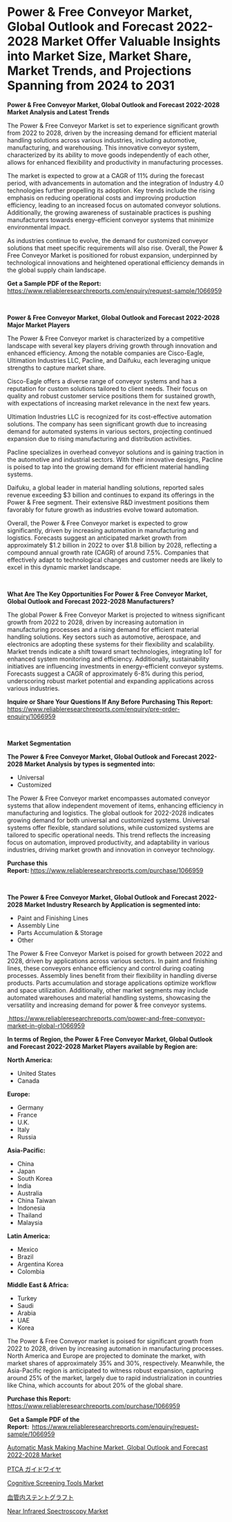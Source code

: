 <p><h1>Power & Free Conveyor Market, Global Outlook and Forecast 2022-2028 Market Offer Valuable Insights into Market Size, Market Share, Market Trends, and Projections Spanning from 2024 to 2031</h1></p><p><strong>Power & Free Conveyor Market, Global Outlook and Forecast 2022-2028 Market Analysis and Latest Trends</strong></p>
<p><p>The Power & Free Conveyor Market is set to experience significant growth from 2022 to 2028, driven by the increasing demand for efficient material handling solutions across various industries, including automotive, manufacturing, and warehousing. This innovative conveyor system, characterized by its ability to move goods independently of each other, allows for enhanced flexibility and productivity in manufacturing processes.</p><p>The market is expected to grow at a CAGR of 11% during the forecast period, with advancements in automation and the integration of Industry 4.0 technologies further propelling its adoption. Key trends include the rising emphasis on reducing operational costs and improving production efficiency, leading to an increased focus on automated conveyor solutions. Additionally, the growing awareness of sustainable practices is pushing manufacturers towards energy-efficient conveyor systems that minimize environmental impact. </p><p>As industries continue to evolve, the demand for customized conveyor solutions that meet specific requirements will also rise. Overall, the Power & Free Conveyor Market is positioned for robust expansion, underpinned by technological innovations and heightened operational efficiency demands in the global supply chain landscape.</p></p>
<p><strong>Get a Sample PDF of the Report:&nbsp;</strong> <a href="https://www.reliableresearchreports.com/enquiry/request-sample/1066959">https://www.reliableresearchreports.com/enquiry/request-sample/1066959</a></p>
<p>&nbsp;</p>
<p><strong>Power & Free Conveyor Market, Global Outlook and Forecast 2022-2028 Major Market Players</strong></p>
<p><p>The Power & Free Conveyor market is characterized by a competitive landscape with several key players driving growth through innovation and enhanced efficiency. Among the notable companies are Cisco-Eagle, Ultimation Industries LLC, Pacline, and Daifuku, each leveraging unique strengths to capture market share.</p><p>Cisco-Eagle offers a diverse range of conveyor systems and has a reputation for custom solutions tailored to client needs. Their focus on quality and robust customer service positions them for sustained growth, with expectations of increasing market relevance in the next few years.</p><p>Ultimation Industries LLC is recognized for its cost-effective automation solutions. The company has seen significant growth due to increasing demand for automated systems in various sectors, projecting continued expansion due to rising manufacturing and distribution activities.</p><p>Pacline specializes in overhead conveyor solutions and is gaining traction in the automotive and industrial sectors. With their innovative designs, Pacline is poised to tap into the growing demand for efficient material handling systems.</p><p>Daifuku, a global leader in material handling solutions, reported sales revenue exceeding $3 billion and continues to expand its offerings in the Power & Free segment. Their extensive R&D investment positions them favorably for future growth as industries evolve toward automation.</p><p>Overall, the Power & Free Conveyor market is expected to grow significantly, driven by increasing automation in manufacturing and logistics. Forecasts suggest an anticipated market growth from approximately $1.2 billion in 2022 to over $1.8 billion by 2028, reflecting a compound annual growth rate (CAGR) of around 7.5%. Companies that effectively adapt to technological changes and customer needs are likely to excel in this dynamic market landscape.</p></p>
<p>&nbsp;</p>
<p><strong>What Are The Key Opportunities For Power & Free Conveyor Market, Global Outlook and Forecast 2022-2028 Manufacturers?</strong></p>
<p><p>The global Power & Free Conveyor Market is projected to witness significant growth from 2022 to 2028, driven by increasing automation in manufacturing processes and a rising demand for efficient material handling solutions. Key sectors such as automotive, aerospace, and electronics are adopting these systems for their flexibility and scalability. Market trends indicate a shift toward smart technologies, integrating IoT for enhanced system monitoring and efficiency. Additionally, sustainability initiatives are influencing investments in energy-efficient conveyor systems. Forecasts suggest a CAGR of approximately 6-8% during this period, underscoring robust market potential and expanding applications across various industries.</p></p>
<p><strong>Inquire or Share Your Questions If Any Before Purchasing This Report:</strong> <a href="https://www.reliableresearchreports.com/enquiry/pre-order-enquiry/1066959">https://www.reliableresearchreports.com/enquiry/pre-order-enquiry/1066959</a></p>
<p>&nbsp;</p>
<p><strong>Market Segmentation</strong></p>
<p><strong>The Power & Free Conveyor Market, Global Outlook and Forecast 2022-2028 Market Analysis by types is segmented into:</strong></p>
<p><ul><li>Universal</li><li>Customized</li></ul></p>
<p><p>The Power & Free Conveyor market encompasses automated conveyor systems that allow independent movement of items, enhancing efficiency in manufacturing and logistics. The global outlook for 2022-2028 indicates growing demand for both universal and customized systems. Universal systems offer flexible, standard solutions, while customized systems are tailored to specific operational needs. This trend reflects the increasing focus on automation, improved productivity, and adaptability in various industries, driving market growth and innovation in conveyor technology.</p></p>
<p><strong>Purchase this Report:&nbsp;</strong><a href="https://www.reliableresearchreports.com/purchase/1066959">https://www.reliableresearchreports.com/purchase/1066959</a></p>
<p>&nbsp;</p>
<p><strong>The Power & Free Conveyor Market, Global Outlook and Forecast 2022-2028 Market Industry Research by Application is segmented into:</strong></p>
<p><ul><li>Paint and Finishing Lines</li><li>Assembly Line</li><li>Parts Accumulation & Storage</li><li>Other</li></ul></p>
<p><p>The Power & Free Conveyor Market is poised for growth between 2022 and 2028, driven by applications across various sectors. In paint and finishing lines, these conveyors enhance efficiency and control during coating processes. Assembly lines benefit from their flexibility in handling diverse products. Parts accumulation and storage applications optimize workflow and space utilization. Additionally, other market segments may include automated warehouses and material handling systems, showcasing the versatility and increasing demand for power & free conveyor systems.</p></p>
<p><a href="https://www.reliableresearchreports.com/power-and-free-conveyor-market-in-global-r1066959">&nbsp;https://www.reliableresearchreports.com/power-and-free-conveyor-market-in-global-r1066959</a></p>
<p><strong>In terms of Region, the Power & Free Conveyor Market, Global Outlook and Forecast 2022-2028 Market Players available by Region are:</strong></p>
<p>
    <p> <strong> North America: </strong>
        <ul>
            <li>United States</li>
            <li>Canada</li>
        </ul>
        </p> 
    <p> <strong> Europe: </strong>
        <ul>
            <li>Germany</li>
            <li>France</li>
            <li>U.K.</li>
            <li>Italy</li>
            <li>Russia</li>
        </ul>
        </p> 
    <p> <strong> Asia-Pacific: </strong>
        <ul>
            <li>China</li>
            <li>Japan</li>
            <li>South Korea</li>
            <li>India</li>
            <li>Australia</li>
            <li>China Taiwan</li>
            <li>Indonesia</li>
            <li>Thailand</li>
            <li>Malaysia</li>
        </ul>
        </p> 
    <p> <strong> Latin America: </strong>
        <ul>
            <li>Mexico</li>
            <li>Brazil</li>
            <li>Argentina Korea</li>
            <li>Colombia</li>
        </ul>
        </p> 
    <p> <strong> Middle East & Africa: </strong>
        <ul>
            <li>Turkey</li>
            <li>Saudi</li>
            <li>Arabia</li>
            <li>UAE</li>
            <li>Korea</li>
        </ul>
    </p>
    </p>
<p><p>The Power & Free Conveyor market is poised for significant growth from 2022 to 2028, driven by increasing automation in manufacturing processes. North America and Europe are projected to dominate the market, with market shares of approximately 35% and 30%, respectively. Meanwhile, the Asia-Pacific region is anticipated to witness robust expansion, capturing around 25% of the market, largely due to rapid industrialization in countries like China, which accounts for about 20% of the global share.</p></p>
<p><strong>Purchase this Report: </strong><a href="https://www.reliableresearchreports.com/purchase/1066959">https://www.reliableresearchreports.com/purchase/1066959</a></p>
<p>&nbsp;<strong>Get a Sample PDF of the Report:&nbsp;&nbsp;</strong><a href="https://www.reliableresearchreports.com/enquiry/request-sample/1066959">https://www.reliableresearchreports.com/enquiry/request-sample/1066959</a></p>
<p><strong></strong></p>
<p><p><a href="https://github.com/JosephineMcguire65/Market-Research-Report-List-1/blob/main/automatic-mask-making-machine-market-global-outlook-and-forecast-2022-2028-market.md">Automatic Mask Making Machine Market, Global Outlook and Forecast 2022-2028 Market</a></p><p><a href="https://medium.com/@larrylemkert567/ptca%E3%82%AC%E3%82%A4%E3%83%89%E3%83%AF%E3%82%A4%E3%83%A4%E3%83%BC%E5%B8%82%E5%A0%B4%E3%81%AE%E3%83%88%E3%83%AC%E3%83%B3%E3%83%89%E3%81%A8%E6%88%A6%E7%95%A5%E7%9A%84%E5%B8%82%E5%A0%B4%E3%82%A4%E3%83%B3%E3%82%B5%E3%82%A4%E3%83%88-2024%E5%B9%B4-2031%E5%B9%B4-8b297c95251b">PTCA ガイドワイヤ</a></p><p><a href="https://medium.com/@gillinilla465456/the-cognitive-screening-tools-market-has-witnessed-significant-growth-in-recent-years-and-this-29e4a9bfd6de">Cognitive Screening Tools Market</a></p><p><a href="https://medium.com/@larrylemkert567/endovascular-stent-graft-market-%E3%81%AE%E3%82%B0%E3%83%AD%E3%83%BC%E3%83%90%E3%83%AB%E5%B8%82%E5%A0%B4%E6%A6%82%E8%A6%81%E3%81%AF-%E4%B8%96%E7%95%8C%E3%81%8A%E3%82%88%E3%81%B3%E4%B8%BB%E8%A6%81%E5%B8%82%E5%A0%B4%E3%81%AB%E3%81%8A%E3%81%91%E3%82%8B%E6%A5%AD%E7%95%8C%E3%81%AB%E5%BD%B1%E9%9F%BF%E3%82%92%E4%B8%8E%E3%81%88%E3%82%8B%E4%B8%BB%E8%A6%81%E3%81%AA%E3%83%88%E3%83%AC%E3%83%B3%E3%83%89%E3%81%AB%E3%81%A4%E3%81%84%E3%81%A6-%E7%8B%AC%E8%87%AA%E3%81%AE%E8%A6%96%E7%82%B9%E3%82%92%E6%8F%90%E4%BE%9B%E3%81%97%E3%81%BE%E3%81%99-76ad3d6ad52a">血管内ステントグラフト</a></p><p><a href="https://medium.com/@sophie.manning3687/the-comprehensive-near-infrared-spectroscopy-market-research-report-is-essential-for-cc21e4d0c058">Near Infrared Spectroscopy Market</a></p></p>